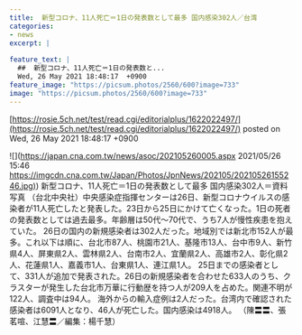 ```yaml
---
title:  新型コロナ、11人死亡＝1日の発表数として最多 国内感染302人／台湾  
categories:
- news
excerpt: |
  
feature_text: |
  ##  新型コロナ、11人死亡＝1日の発表数と...
  Wed, 26 May 2021 18:48:17  +0900
feature_image: "https://picsum.photos/2560/600?image=733"
image: "https://picsum.photos/2560/600?image=733"
---
```


[https://rosie.5ch.net/test/read.cgi/editorialplus/1622022497/](https://rosie.5ch.net/test/read.cgi/editorialplus/1622022497/)
posted on Wed, 26 May 2021 18:48:17  +0900

<!--more-->

![](https://japan.cna.com.tw/news/asoc/202105260005.aspx 2021/05/26 15:46 [https://imgcdn.cna.com.tw/Japan/Photos/JpnNews/202105/20210526155246.jpg)](https://imgcdn.cna.com.tw/Japan/Photos/JpnNews/202105/20210526155246.jpg)) 新型コロナ、11人死亡＝1日の発表数として最多 国内感染302人＝資料写真 （台北中央社）中央感染症指揮センターは26日、新型コロナウイルスの感染者が11人死亡したと発表した。23日から25日にかけて亡くなった。1日の死者の発表数としては過去最多。年齢層は50代〜70代で、うち7人が慢性疾患を抱えていた。 26日の国内の新規感染者は302人だった。地域別では新北市152人が最多。これ以下は順に、台北市87人、桃園市21人、基隆市13人、台中市9人、新竹県4人、屏東県2人、雲林県2人、台南市2人、宜蘭県2人、高雄市2人、彰化県2人、花蓮県1人、嘉義市1人、台東県1人、連江県1人。 25日までの感染者として、331人が追加で発表された。26日の新規感染者を合わせた633人のうち、クラスターが発生した台北市万華に行動歴を持つ人が209人を占めた。関連不明が122人、調査中は94人。 海外からの輸入症例は2人だった。台湾内で確認された感染者は6091人となり、46人が死亡した。国内感染は4918人。 （陳〓〓、張茗喧、江慧〓／編集：楊千慧）
